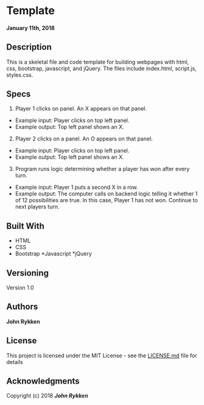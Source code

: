 # Template

#### January 11th, 2018


## Description

This is a skeletal file and code template for building webpages with html, css, bootstrap, javascript, and jQuery. The files include index.html, script.js, styles.css.

## Specs

1. Player 1 clicks on panel. An X appears on that panel.
* Example input: Player clicks on top left panel.
* Example output: Top left panel shows an X.

2. Player 2 clicks on a panel. An O appears on that panel.
* Example input: Player clicks on top left panel.
* Example output: Top left panel shows an X.

3. Program runs logic determining whether a player has won after every turn.
* Example input: Player 1 puts a second X in a row.
* Example output: The computer calls on backend logic telling it whether 1 of 12 possibilities are true. In this case, Player 1 has not won. Continue to next players turn.


## Built With

* HTML
* CSS
* Bootstrap
*Javascript
*jQuery

<!--
* [Dropwizard](http://www.dropwizard.io/1.0.2/docs/) - The web framework used
* [Maven](https://maven.apache.org/) - Dependency Management
* [ROME](https://rometools.github.io/rome/) - Used to generate RSS Feeds

## Contributing

John Rykken

-->

## Versioning

Version 1.0

## Authors

**John Rykken**

## License

This project is licensed under the MIT License - see the [LICENSE.md](LICENSE.md) file for details

## Acknowledgments

Copyright (c) 2018 **_John Rykken_**
